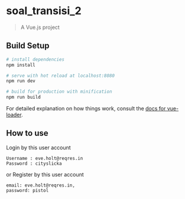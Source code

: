 # soal_transisi_2

> A Vue.js project

## Build Setup

``` bash
# install dependencies
npm install

# serve with hot reload at localhost:8080
npm run dev

# build for production with minification
npm run build
```

For detailed explanation on how things work, consult the [docs for vue-loader](http://vuejs.github.io/vue-loader).

## How to use
Login by this user account
``` 
Username : eve.holt@reqres.in
Password : cityslicka
````
or Register by this user account

``` 
email: eve.holt@reqres.in,
password: pistol

````

